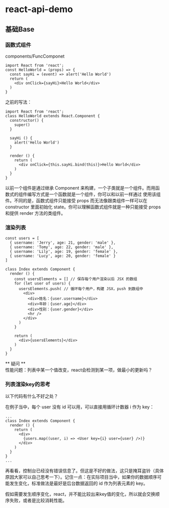 # react-api-demo
## 基础Base
### 函数式组件
components/FuncComponet
```
import React from 'react';
const HelloWorld = (props) => {
  const sayHi = (event) => alert('Hello World')
  return (
    <div onClick={sayHi}>Hello World</div>
  )
}
```

之前的写法：
```
import React from 'react';
class HelloWorld extends React.Component {
  constructor() {
    super()
  }

  sayHi () {
    alert('Hello World')
  }

  render () {
    return (
      <div onClick={this.sayHi.bind(this)}>Hello World</div>
    )
  }
}
```
以前一个组件是通过继承 Component 来构建，一个子类就是一个组件。而用函数式的组件编写方式是一个函数就是一个组件，你可以和以前一样通过 <HellWorld /> 使用该组件。不同的是，函数式组件只能接受 props 而无法像跟类组件一样可以在 constructor 里面初始化 state。你可以理解函数式组件就是一种只能接受 props 和提供 render 方法的类组件。

### 渲染列表
```
const users = [
  { username: 'Jerry', age: 21, gender: 'male' },
  { username: 'Tomy', age: 22, gender: 'male' },
  { username: 'Lily', age: 19, gender: 'female' },
  { username: 'Lucy', age: 20, gender: 'female' }
]

class Index extends Component {
  render () {
    const usersElements = [] // 保存每个用户渲染以后 JSX 的数组
    for (let user of users) {
      usersElements.push( // 循环每个用户，构建 JSX，push 到数组中
        <div>
          <div>姓名：{user.username}</div>
          <div>年龄：{user.age}</div>
          <div>性别：{user.gender}</div>
          <hr />
        </div>
      )
    }

    return (
      <div>{usersElements}</div>
    )
  }
}
```
** 疑问 **    
性能问题：列表中某一个值改变，react会检测到某一项，做最小的更新吗？

### 列表渲染key的思考
以下代码有什么不好之处？  

在例子当中，每个 user 没有 id 可以用，可以直接用循环计数器 i 作为 key：

```
...
class Index extends Component {
  render () {
    return (
      <div>
        {users.map((user, i) => <User key={i} user={user} />)}
      </div>
    )
  }
}
...
```
再看看，控制台已经没有错误信息了。但这是不好的做法，这只是掩耳盗铃（具体原因大家可以自己思考一下）。记住一点：在实际项目当中，如果你的数据顺序可能发生变化，标准做法是最好是后台数据返回的 id 作为列表元素的 key。


假如需要发生顺序变化，react，并不能比较出来key值的变化，所以就会交换顺序失败，或者是比较消耗性能。






